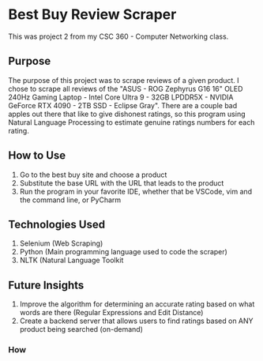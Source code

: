 # Best Buy Review Scraper
This was project 2 from my CSC 360 - Computer Networking class.

## Purpose
The purpose of this project was to scrape reviews of a given product. I chose to scrape all reviews of the "ASUS - ROG Zephyrus G16 16" OLED 240Hz Gaming Laptop - Intel Core Ultra 9 - 32GB LPDDR5X - NVIDIA GeForce RTX 4090 - 2TB SSD - Eclipse Gray". There are a couple bad apples out there that like to give dishonest ratings, so this program using Natural Language Processing to estimate genuine ratings numbers for each rating.

## How to Use
1. Go to the best buy site and choose a product
2. Substitute the base URL with the URL that leads to the product
3. Run the program in your favorite IDE, whether that be VSCode, vim and the command line, or PyCharm

## Technologies Used
1. Selenium (Web Scraping)
2. Python (Main programming language used to code the scraper)
3. NLTK (Natural Language Toolkit

## Future Insights
1. Improve the algorithm for determining an accurate rating based on what words are there (Regular Expressions and Edit Distance)
2. Create a backend server that allows users to find ratings based on ANY product being searched (on-demand)

### How
